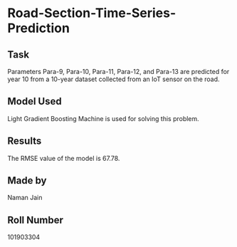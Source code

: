 # Road-Section-Time-Series-Prediction 

## Task 
Parameters Para-9, Para-10, Para-11, Para-12, and Para-13 are predicted for year 10 from a 10-year dataset collected from an IoT sensor on the road.

## Model Used 
Light Gradient Boosting Machine is used for solving this problem.

## Results 
The RMSE value of the model is 67.78.

## Made by 
Naman Jain

## Roll Number
101903304
